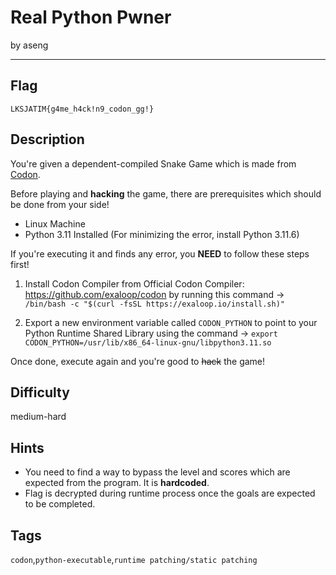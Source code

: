 # Real Python Pwner

by aseng

---

## Flag

```
LKSJATIM{g4me_h4ck!n9_codon_gg!}
```

## Description
You're given a dependent-compiled Snake Game which is made from [Codon](https://docs.exaloop.io/codon).

Before playing and **hacking** the game, there are prerequisites which should be done from your side!

* Linux Machine
* Python 3.11 Installed (For minimizing the error, install Python 3.11.6)

If you're executing it and finds any error, you **NEED** to follow these steps first!

1. Install Codon Compiler from Official Codon Compiler: https://github.com/exaloop/codon by running this command ->  `/bin/bash -c "$(curl -fsSL https://exaloop.io/install.sh)"`

2. Export a new environment variable called `CODON_PYTHON` to point to your Python Runtime Shared Library using the command -> `export CODON_PYTHON=/usr/lib/x86_64-linux-gnu/libpython3.11.so`

Once done, execute again and you're good to ~~hack~~ the game!

## Difficulty
medium-hard

## Hints
* You need to find a way to bypass the level and scores which are expected from the program. It is **hardcoded**.
* Flag is decrypted during runtime process once the goals are expected to be completed.

## Tags
`codon`,`python-executable`,`runtime patching/static patching`